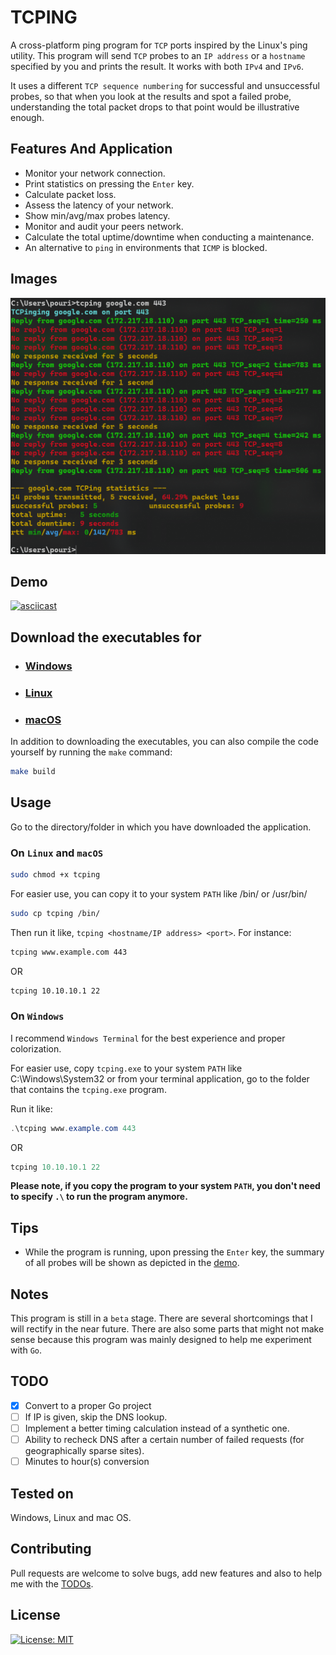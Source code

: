 # TCPING

A cross-platform ping program for ```TCP``` ports inspired by the Linux's ping utility. This program will send ```TCP``` probes to an ```IP address``` or a ```hostname``` specified by you and prints the result. It works with both `IPv4` and `IPv6`.

It uses a different `TCP sequence numbering` for successful and unsuccessful probes, so that when you look at the results and spot a failed probe, understanding the total packet drops to that point would be illustrative enough.

## Features And Application

* Monitor your network connection.
* Print statistics on pressing the `Enter` key.
* Calculate packet loss.
* Assess the latency of your network.
* Show min/avg/max probes latency.
* Monitor and audit your peers network.
* Calculate the total uptime/downtime when conducting a maintenance.
* An alternative to `ping` in environments that `ICMP` is blocked.

## Images

![WindowsVersion](/Images/windowsVersion.png)

## Demo

[![asciicast](https://asciinema.org/a/AcdJc4EYY1b8Wtfi29YqcZlfg.svg)](https://asciinema.org/a/AcdJc4EYY1b8Wtfi29YqcZlfg)

## Download the executables for

* ### [Windows](https://github.com/pouriyajamshidi/tcping/releases/download/1.1.9/tcping_Windows.zip)

* ### [Linux](https://github.com/pouriyajamshidi/tcping/releases/download/1.1.9/tcping_Linux.zip)

* ### [macOS](https://github.com/pouriyajamshidi/tcping/releases/download/1.1.9/tcping_MacOS.zip)

In addition to downloading the executables, you can also compile the code yourself by running the `make` command:

```bash
make build
```

## Usage

Go to the directory/folder in which you have downloaded the application.

### On ```Linux``` and ```macOS```

```bash
sudo chmod +x tcping
```

For easier use, you can copy it to your system ```PATH``` like /bin/ or /usr/bin/

```bash
sudo cp tcping /bin/
```

Then run it like, `tcping <hostname/IP address> <port>`. For instance:

```bash
tcping www.example.com 443
```

OR

```bash
tcping 10.10.10.1 22
```

### On ```Windows```

I recommend ```Windows Terminal``` for the best experience and proper colorization.

For easier use, copy ```tcping.exe``` to your system ```PATH``` like C:\Windows\System32 or from your terminal application, go to the folder that contains the ```tcping.exe``` program.

Run it like:

```powershell
.\tcping www.example.com 443
```

OR

```powershell
tcping 10.10.10.1 22
```

**Please note, if you copy the program to your system ```PATH```, you don't need to specify ```.\``` to run the program anymore.**

## Tips

* While the program is running, upon pressing the `Enter` key, the summary of all probes will be shown as depicted in the [demo](#Demo).

## Notes

This program is still in a ```beta``` stage. There are several shortcomings that I will rectify in the near future.
There are also some parts that might not make sense because this program was mainly designed to help me experiment with `Go`.

## TODO

* [x] Convert to a proper Go project
* [ ] If IP is given, skip the DNS lookup.
* [ ] Implement a better timing calculation instead of a synthetic one.
* [ ] Ability to recheck DNS after a certain number of failed requests (for geographically sparse sites).
* [ ] Minutes to hour(s) conversion

## Tested on

Windows, Linux and mac OS.

## Contributing

Pull requests are welcome to solve bugs, add new features and also to help me with the [TODOs](#todo).

## License

[![License: MIT](https://img.shields.io/badge/License-MIT-yellow.svg)](https://opensource.org/licenses/MIT)
